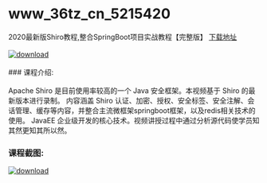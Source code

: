 # www_36tz_cn_5215420
2020最新版Shiro教程,整合SpringBoot项目实战教程【完整版】
[下载地址](http://www.36tz.cn/article/5215420 "下载地址")
<br/></br>[![download](http://36tz.cn/muke_img/2020_09_2-56-300x186.png "下载地址")](http://www.36tz.cn/article/5215420 "下载地址")
<br/></br>### 课程介绍:<br/></br>Apache Shiro 是目前使用率较高的一个 Java 安全框架。本视频基于 Shiro 的最新版本进行录制。
内容涵盖 Shiro 认证、加密、授权、安全标签、安全注解、会话管理、缓存等内容，并整合主流微框架springboot框架，以及redis相关技术的使用。 JavaEE 企业级开发的核心技术。视频讲授过程中通过分析源代码使学员知其然更知其所以然。

### 课程截图:
[![download](http://36tz.cn/muke_img/2020_09_1-53.png "下载地址")](http://www.36tz.cn/article/5215420 "下载地址")
